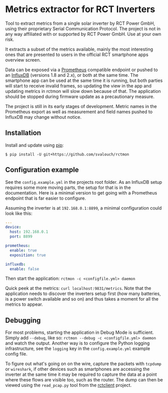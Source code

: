# Metrics extractor for RCT Inverters

Tool to extract metrics from a single solar inverter by RCT Power GmbH, using their proprietary Serial Communication
Protocol. The project is not in any way affiliated with or supported by RCT Power GmbH. Use at your own risk.

It extracts a subset of the metrics available, mainly the most interesting ones that are presented to users in the
official RCT smartphone apps overview screen.

Data can be exposed via a [Prometheus](https://prometheus.io/) compatible endpoint or pushed to an
[InfluxDB](https://www.influxdata.com/products/influxdb/) (versions 1.8 and 2.x), or both at the same time. The
smartphone app can be used at the same time it is running, but both parties will start to receive invalid frames, so
updating the view in the app and updating metrics in rctmon will slow down because of that. The application should be
stopped during firmware update as a precautionary measure.

The project is still in its early stages of development. Metric names in the Prometheus export as well as measurement
and field names pushed to InfluxDB may change without notice.

## Installation

Install and update using [pip](https://pip.pypa.io/en/stable/quickstart/):
```
$ pip install -U git+https://github.com/svalouch/rctmon
```

## Configuration example

See the `config.example.yml` in the projects root folder. As an InfluxDB setup requires some more moving parts, the
setup for that is in the documentation. Here is a minimal version to get going with a Prometheus endpoint that is far
easier to configure.

Assuming the inverter is at `192.168.0.1:8899`, a minimal configuration could look like this:

```yaml
---
device:
  host: 192.168.0.1
  port: 8899

prometheus:
  enable: true
  exposition: true

influxdb:
  enable: false
```

Then start the application: `rctmon -c <configfile.yml> daemon`

Quick peek at the metrics: `curl localhost:9831/metrics`. Note that the application needs to discover the inverters
setup first (how many batteries, is a power switch available and so on) and thus takes a moment for all the metrics to
appear.

## Debugging

For most problems, starting the application in Debug Mode is sufficient. Simply add `--debug`, like so: `rctmon --debug
-c <configfile.yml> daemon` and watch the output. Another way is to configure the Python logging infrastructure, see
the `logging` key in the `config.example.yml` example config file.

To figure out what's going on on the wire, capture the packets with `tcpdump` or `wireshark`, if other devices such as
smartphones are accessing the inverter at the same time it may be required to capture the data at a point where these
flows are visible too, such as the router. The dump can then be viewed using the `read_pcap.py` tool from the
[rctclient](https://github.com/svalouch/python-rctclient) project.
